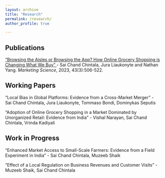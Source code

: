 ```yaml
---
layout: archive
title: "Research"
permalink: /research/
author_profile: true

---
```


<h2> Publications </h2>

<a href="https://pubsonline.informs.org/doi/10.1287/mksc.2022.0292" > “Browsing the Aisles or Browsing the App? How Online Grocery Shopping is Changing What
 We Buy” </a> - Sai Chand Chintala, Jura Liaukonyte and Nathan Yang. <i>Marketing Science</i>, 2023, 43(3):506-522.

<h2> Working Papers </h2>
“Local Bias in Global Platforms: Evidence from a Cross-Market Merger” - Sai Chand Chintala, Jura Liaukonyte, Tommaso Bondi, Dominykas Seputis

 “Adoption of Online Grocery Shopping in a Market Dominated by Unorganized Retail: Evidence from India” - Vishal Narayan, Sai Chand Chintala, Vrinda Kadiyali 

<h2> Work in Progress </h2>
“Enhanced Market Access to Small-Scale Farmers: Evidence from a Field Experiment in India” - Sai Chand Chintala, Muzeeb Shaik

“Effect of a Local Regulation on Business Revenues and Customer Visits” - Muzeeb Shaik, Sai Chand Chintala



